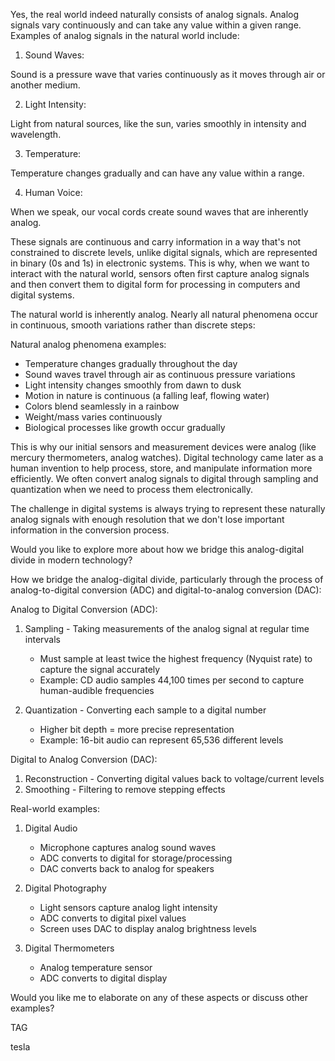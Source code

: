 Yes, the real world indeed naturally consists of analog signals. Analog signals vary continuously and can take any value within a given range. Examples of analog signals in the natural world include:

1. Sound Waves: 

Sound is a pressure wave that varies continuously as it moves through air or another medium.

2. Light Intensity: 

Light from natural sources, like the sun, varies smoothly in intensity and wavelength.

3. Temperature: 

Temperature changes gradually and can have any value within a range.

4. Human Voice: 

When we speak, our vocal cords create sound waves that are inherently analog.

These signals are continuous and carry information in a way that's not constrained to discrete levels, unlike digital signals, which are represented in binary (0s and 1s) in electronic systems. This is why, when we want to interact with the natural world, sensors often first capture analog signals and then convert them to digital form for processing in computers and digital systems.

The natural world is inherently analog. Nearly all natural phenomena occur in continuous, smooth variations rather than discrete steps:

Natural analog phenomena examples:

- Temperature changes gradually throughout the day
- Sound waves travel through air as continuous pressure variations
- Light intensity changes smoothly from dawn to dusk
- Motion in nature is continuous (a falling leaf, flowing water)
- Colors blend seamlessly in a rainbow
- Weight/mass varies continuously
- Biological processes like growth occur gradually

This is why our initial sensors and measurement devices were analog (like mercury thermometers, analog watches). Digital technology came later as a human invention to help process, store, and manipulate information more efficiently. We often convert analog signals to digital through sampling and quantization when we need to process them electronically.

The challenge in digital systems is always trying to represent these naturally analog signals with enough resolution that we don't lose important information in the conversion process.

Would you like to explore more about how we bridge this analog-digital divide in modern technology?

How we bridge the analog-digital divide, particularly through the process of analog-to-digital conversion (ADC) and digital-to-analog conversion (DAC):

Analog to Digital Conversion (ADC):

1. Sampling - Taking measurements of the analog signal at regular time intervals
   - Must sample at least twice the highest frequency (Nyquist rate) to capture the signal accurately
   - Example: CD audio samples 44,100 times per second to capture human-audible frequencies

2. Quantization - Converting each sample to a digital number
   - Higher bit depth = more precise representation
   - Example: 16-bit audio can represent 65,536 different levels

Digital to Analog Conversion (DAC):

1. Reconstruction - Converting digital values back to voltage/current levels
2. Smoothing - Filtering to remove stepping effects

Real-world examples:

1. Digital Audio
   - Microphone captures analog sound waves
   - ADC converts to digital for storage/processing
   - DAC converts back to analog for speakers

2. Digital Photography
   - Light sensors capture analog light intensity
   - ADC converts to digital pixel values
   - Screen uses DAC to display analog brightness levels

3. Digital Thermometers
   - Analog temperature sensor
   - ADC converts to digital display

Would you like me to elaborate on any of these aspects or discuss other examples?

TAG

tesla
